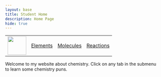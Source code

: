 ```yaml
---
layout: base
title: Student Home 
description: Home Page
hide: true
---
```


<table>
    <tr>
        <td><img src="/Bailey-GitHub-Playground//images/logo.png" height="60" title="Frontend" alt=""></td>
        <td><a href="http://127.0.0.1:4100/Bailey-GitHub-Playground/elements/">Elements</a></td>
        <td><a href="http://127.0.0.1:4100/Bailey-GitHub-Playground/molecules/">Molecules</a></td>
        <td><a href="http://127.0.0.1:4100/Bailey-GitHub-Playground/reactions/">Reactions</a></td>
    </tr>
</table>

Welcome to my website about chemistry. Click on any tab in the submenu to learn some chemistry puns.
